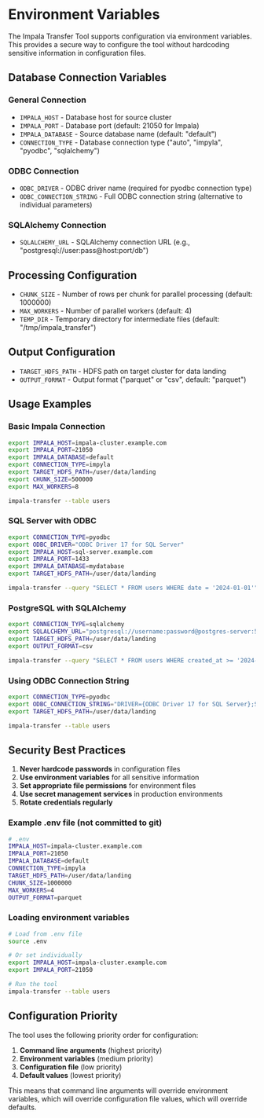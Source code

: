 # Environment Variables

The Impala Transfer Tool supports configuration via environment variables. This provides a secure way to configure the tool without hardcoding sensitive information in configuration files.

## Database Connection Variables

### General Connection
- `IMPALA_HOST` - Database host for source cluster
- `IMPALA_PORT` - Database port (default: 21050 for Impala)
- `IMPALA_DATABASE` - Source database name (default: "default")
- `CONNECTION_TYPE` - Database connection type ("auto", "impyla", "pyodbc", "sqlalchemy")

### ODBC Connection
- `ODBC_DRIVER` - ODBC driver name (required for pyodbc connection type)
- `ODBC_CONNECTION_STRING` - Full ODBC connection string (alternative to individual parameters)

### SQLAlchemy Connection
- `SQLALCHEMY_URL` - SQLAlchemy connection URL (e.g., "postgresql://user:pass@host:port/db")

## Processing Configuration

- `CHUNK_SIZE` - Number of rows per chunk for parallel processing (default: 1000000)
- `MAX_WORKERS` - Number of parallel workers (default: 4)
- `TEMP_DIR` - Temporary directory for intermediate files (default: "/tmp/impala_transfer")

## Output Configuration

- `TARGET_HDFS_PATH` - HDFS path on target cluster for data landing
- `OUTPUT_FORMAT` - Output format ("parquet" or "csv", default: "parquet")

## Usage Examples

### Basic Impala Connection
```bash
export IMPALA_HOST=impala-cluster.example.com
export IMPALA_PORT=21050
export IMPALA_DATABASE=default
export CONNECTION_TYPE=impyla
export TARGET_HDFS_PATH=/user/data/landing
export CHUNK_SIZE=500000
export MAX_WORKERS=8

impala-transfer --table users
```

### SQL Server with ODBC
```bash
export CONNECTION_TYPE=pyodbc
export ODBC_DRIVER="ODBC Driver 17 for SQL Server"
export IMPALA_HOST=sql-server.example.com
export IMPALA_PORT=1433
export IMPALA_DATABASE=mydatabase
export TARGET_HDFS_PATH=/user/data/landing

impala-transfer --query "SELECT * FROM users WHERE date = '2024-01-01'"
```

### PostgreSQL with SQLAlchemy
```bash
export CONNECTION_TYPE=sqlalchemy
export SQLALCHEMY_URL="postgresql://username:password@postgres-server:5432/mydatabase"
export TARGET_HDFS_PATH=/user/data/landing
export OUTPUT_FORMAT=csv

impala-transfer --query "SELECT * FROM users WHERE created_at >= '2024-01-01'"
```

### Using ODBC Connection String
```bash
export CONNECTION_TYPE=pyodbc
export ODBC_CONNECTION_STRING="DRIVER={ODBC Driver 17 for SQL Server};SERVER=sql-server.example.com;DATABASE=mydatabase;UID=username;PWD=password"
export TARGET_HDFS_PATH=/user/data/landing

impala-transfer --table users
```

## Security Best Practices

1. **Never hardcode passwords** in configuration files
2. **Use environment variables** for all sensitive information
3. **Set appropriate file permissions** for environment files
4. **Use secret management services** in production environments
5. **Rotate credentials regularly**

### Example .env file (not committed to git)
```bash
# .env
IMPALA_HOST=impala-cluster.example.com
IMPALA_PORT=21050
IMPALA_DATABASE=default
CONNECTION_TYPE=impyla
TARGET_HDFS_PATH=/user/data/landing
CHUNK_SIZE=1000000
MAX_WORKERS=4
OUTPUT_FORMAT=parquet
```

### Loading environment variables
```bash
# Load from .env file
source .env

# Or set individually
export IMPALA_HOST=impala-cluster.example.com
export IMPALA_PORT=21050

# Run the tool
impala-transfer --table users
```

## Configuration Priority

The tool uses the following priority order for configuration:

1. **Command line arguments** (highest priority)
2. **Environment variables** (medium priority)
3. **Configuration file** (low priority)
4. **Default values** (lowest priority)

This means that command line arguments will override environment variables, which will override configuration file values, which will override defaults. 